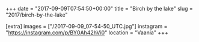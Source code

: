 +++
date = "2017-09-09T07:54:50+00:00"
title = "Birch by the lake"
slug = "2017/birch-by-the-lake"

[extra]
images = ["/2017-09-09_07-54-50_UTC.jpg"]
instagram = "https://instagram.com/p/BY0Ah42hVi0"
location = "Vaania"
+++
